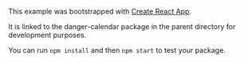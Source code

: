 This example was bootstrapped with [Create React App](https://github.com/facebook/create-react-app).

It is linked to the danger-calendar package in the parent directory for development purposes.

You can run `npm install` and then `npm start` to test your package.
